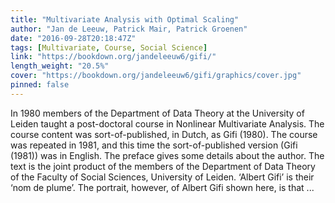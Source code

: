 ```yaml
---
title: "Multivariate Analysis with Optimal Scaling"
author: "Jan de Leeuw, Patrick Mair, Patrick Groenen"
date: "2016-09-28T20:18:47Z"
tags: [Multivariate, Course, Social Science]
link: "https://bookdown.org/jandeleeuw6/gifi/"
length_weight: "20.5%"
cover: "https://bookdown.org/jandeleeuw6/gifi/graphics/cover.jpg"
pinned: false
---
```


In 1980 members of the Department of Data Theory at the University of Leiden taught a post-doctoral course in Nonlinear Multivariate Analysis. The course content was sort-of-published, in Dutch, as Gifi (1980). The course was repeated in 1981, and this time the sort-of-published version (Gifi (1981)) was in English. The preface gives some details about the author. The text is the joint product of the members of the Department of Data Theory of the Faculty of Social Sciences, University of Leiden. ‘Albert Gifi’ is their ‘nom de plume’. The portrait, however, of Albert Gifi shown here, is that ...
